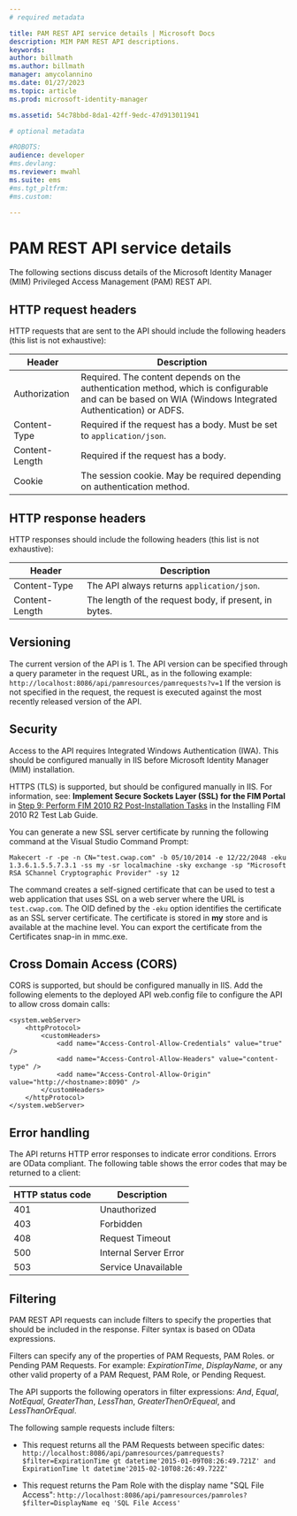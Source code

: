 ```yaml
---
# required metadata

title: PAM REST API service details | Microsoft Docs
description: MIM PAM REST API descriptions.
keywords:
author: billmath
ms.author: billmath
manager: amycolannino
ms.date: 01/27/2023
ms.topic: article
ms.prod: microsoft-identity-manager

ms.assetid: 54c78bbd-8da1-42ff-9edc-47d913011941

# optional metadata

#ROBOTS:
audience: developer
#ms.devlang:
ms.reviewer: mwahl
ms.suite: ems
#ms.tgt_pltfrm:
#ms.custom:

---
```


# PAM REST API service details
The following sections discuss details of the Microsoft Identity Manager (MIM) Privileged Access Management (PAM) REST API.

<h2 id="http-request-and-response-headers">HTTP request headers</h2>

HTTP requests that are sent to the API should include the following headers (this list is not exhaustive):

Header | Description
-------|------------
Authorization | Required. The content depends on the authentication method, which is configurable and can be based on WIA (Windows Integrated Authentication) or ADFS.
Content-Type | Required if the request has a body. Must be set to `application/json`.
Content-Length | Required if the request has a body. 
Cookie | The session cookie. May be required depending on authentication method.

## HTTP response headers

HTTP responses should include the following headers (this list is  not exhaustive):

Header | Description
-------|------------
Content-Type | The API always returns `application/json`.
Content-Length | The length of the request body, if present, in bytes.

## Versioning 
The current version of the API is 1. 
The API version can be specified through a query parameter in the request URL, as in the following example: `http://localhost:8086/api/pamresources/pamrequests?v=1`
If the version is not specified in the request, the request is executed against the most recently released version of the API. 

## Security 
Access to the API requires Integrated Windows Authentication (IWA). This should be configured manually in IIS before Microsoft Identity Manager (MIM) installation.

HTTPS (TLS) is supported, but should be configured manually in IIS. For information, see: **Implement Secure Sockets Layer (SSL) for the FIM Portal** in [Step 9: Perform FIM 2010 R2 Post-Installation Tasks](https://technet.microsoft.com/library/hh322875.aspx) in the Installing FIM 2010 R2 Test Lab Guide. 

You can generate a new SSL server certificate by running the following command at the Visual Studio Command Prompt:

```
Makecert -r -pe -n CN="test.cwap.com" -b 05/10/2014 -e 12/22/2048 -eku 1.3.6.1.5.5.7.3.1 -ss my -sr localmachine -sky exchange -sp "Microsoft RSA SChannel Cryptographic Provider" -sy 12
```
 
The command creates a self-signed certificate that can be used to test a web application that uses SSL on a web server where the URL is `test.cwap.com`. The OID defined by the `-eku` option identifies the certificate as an SSL server certificate. The certificate is stored in **my** store and is available at the machine level. You can export the certificate from the Certificates snap-in in mmc.exe.

## Cross Domain Access (CORS) 
CORS is supported, but should be configured manually in IIS. Add the following elements to the deployed API web.config file to configure the API to allow cross domain calls: 

```
<system.webServer>       
    <httpProtocol> 
        <customHeaders> 
            <add name="Access-Control-Allow-Credentials" value="true"  /> 
            <add name="Access-Control-Allow-Headers" value="content-type" /> 
            <add name="Access-Control-Allow-Origin" value="http://<hostname>:8090" /> 
        </customHeaders> 
    </httpProtocol> 
</system.webServer> 
```

## Error handling 
The API returns HTTP error responses to indicate error conditions. Errors are OData compliant. The following table shows the error codes that may be returned to a client:

HTTP status code | Description
-----------------|------------
401 | Unauthorized 
403 | Forbidden 
408 | Request Timeout   
500 | Internal Server Error 
503 | Service Unavailable 

## Filtering 
PAM REST API requests can include filters to specify the properties that should be included in the response. Filter syntax is based on OData expressions.

Filters can specify any of the properties of PAM Requests, PAM Roles. or Pending PAM Requests. For example: *ExpirationTime*, *DisplayName*, or any other valid property of a PAM Request, PAM Role, or Pending Request.

The API supports the following operators in filter expressions: *And*, *Equal*, *NotEqual*, *GreaterThan*, *LessThan*, *GreaterThenOrEqueal*, and *LessThanOrEqual*. 

The following sample requests include filters:

- This request returns all the PAM Requests between specific dates: `http://localhost:8086/api/pamresources/pamrequests?$filter=ExpirationTime gt datetime'2015-01-09T08:26:49.721Z' and ExpirationTime lt datetime'2015-02-10T08:26:49.722Z' `
 
- This request returns the Pam Role with the display name "SQL File Access": `http://localhost:8086/api/pamresources/pamroles?$filter=DisplayName eq 'SQL File Access' `
